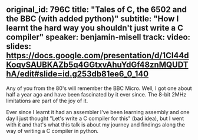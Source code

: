 original_id: 796C
title: "Tales of C, the 6502 and the BBC (with added python)"
subtitle: "How I learnt the hard way you shouldn't just write a C compiler"
speaker: benjamin-misell
track: 
video:
slides: https://docs.google.com/presentation/d/1CI44dKoqvSAUBKAZb5q4GGtxvAhuYdGf48znMQUDThA/edit#slide=id.g253db81ee6_0_140
---
Any of you from the 80's will remember the BBC Micro. Well, I got one about half a year ago and have been fascinated by it ever since. The 8-bit 2MHz limitations are part of the joy of it.

Ever since I learnt it had an assembler I've been learning assembly and one day I just thought "Let's write a C compiler for this" (bad idea), but I went with it and that's what this talk is about my journey and findings along the way of writing a C compiler in python.